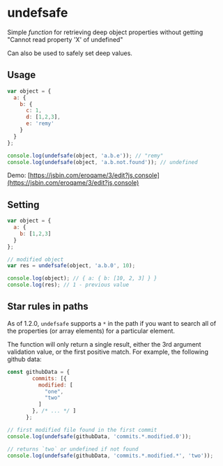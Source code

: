 # undefsafe

Simple *function* for retrieving deep object properties without getting "Cannot read property 'X' of undefined"

Can also be used to safely set deep values.

## Usage

```js
var object = {
  a: {
    b: {
      c: 1,
      d: [1,2,3],
      e: 'remy'
    }
  }
};

console.log(undefsafe(object, 'a.b.e')); // "remy"
console.log(undefsafe(object, 'a.b.not.found')); // undefined
```

Demo: [https://jsbin.com/eroqame/3/edit?js,console](https://jsbin.com/eroqame/3/edit?js,console)

## Setting

```js
var object = {
  a: {
    b: [1,2,3]
  }
};

// modified object
var res = undefsafe(object, 'a.b.0', 10);

console.log(object); // { a: { b: [10, 2, 3] } }
console.log(res); // 1 - previous value
```

## Star rules in paths

As of 1.2.0, `undefsafe` supports a `*` in the path if you want to search all of the properties (or array elements) for a particular element.

The function will only return a single result, either the 3rd argument validation value, or the first positive match. For example, the following github data:

```js
const githubData = {
        commits: [{
          modified: [
            "one",
            "two"
          ]
        }, /* ... */ ]
      };

// first modified file found in the first commit
console.log(undefsafe(githubData, 'commits.*.modified.0'));

// returns `two` or undefined if not found
console.log(undefsafe(githubData, 'commits.*.modified.*', 'two'));
```
